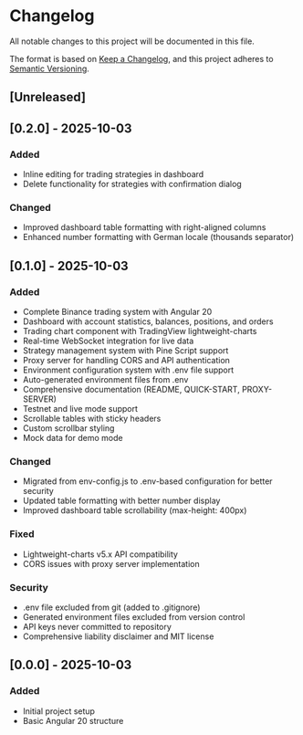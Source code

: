 # Changelog

All notable changes to this project will be documented in this file.

The format is based on [Keep a Changelog](https://keepachangelog.com/en/1.0.0/),
and this project adheres to [Semantic Versioning](https://semver.org/spec/v2.0.0.html).

## [Unreleased]

## [0.2.0] - 2025-10-03



### Added
- Inline editing for trading strategies in dashboard
- Delete functionality for strategies with confirmation dialog

### Changed
- Improved dashboard table formatting with right-aligned columns
- Enhanced number formatting with German locale (thousands separator)

## [0.1.0] - 2025-10-03

### Added
- Complete Binance trading system with Angular 20
- Dashboard with account statistics, balances, positions, and orders
- Trading chart component with TradingView lightweight-charts
- Real-time WebSocket integration for live data
- Strategy management system with Pine Script support
- Proxy server for handling CORS and API authentication
- Environment configuration system with .env file support
- Auto-generated environment files from .env
- Comprehensive documentation (README, QUICK-START, PROXY-SERVER)
- Testnet and live mode support
- Scrollable tables with sticky headers
- Custom scrollbar styling
- Mock data for demo mode

### Changed
- Migrated from env-config.js to .env-based configuration for better security
- Updated table formatting with better number display
- Improved dashboard table scrollability (max-height: 400px)

### Fixed
- Lightweight-charts v5.x API compatibility
- CORS issues with proxy server implementation

### Security
- .env file excluded from git (added to .gitignore)
- Generated environment files excluded from version control
- API keys never committed to repository
- Comprehensive liability disclaimer and MIT license

## [0.0.0] - 2025-10-03

### Added
- Initial project setup
- Basic Angular 20 structure
